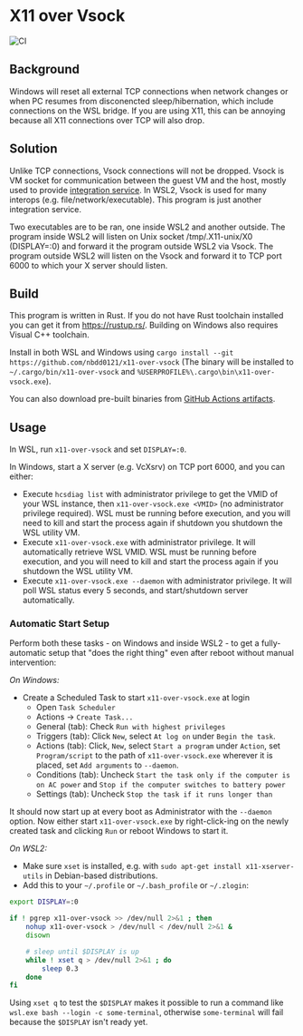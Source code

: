 X11 over Vsock
==============

![CI](https://github.com/nbdd0121/x11-over-vsock/workflows/CI/badge.svg?branch=master)

## Background

Windows will reset all external TCP connections when network changes or when PC resumes from disconencted sleep/hibernation, which include connections on the WSL bridge. If you are using X11, this can be annoying because all X11 connections over TCP will also drop.

## Solution

Unlike TCP connections, Vsock connections will not be dropped. Vsock is VM socket for communication between the guest VM and the host, mostly used to provide [integration service](https://docs.microsoft.com/en-us/virtualization/hyper-v-on-windows/user-guide/make-integration-service). In WSL2, Vsock is used for many interops (e.g. file/network/executable). This program is just another integration service.

Two executables are to be ran, one inside WSL2 and another outside. The program inside WSL2 will listen on Unix socket /tmp/.X11-unix/X0 (DISPLAY=:0) and forward it the program outside WSL2 via Vsock. The program outside WSL2 will listen on the Vsock and forward it to TCP port 6000 to which your X server should listen.

## Build

This program is written in Rust. If you do not have Rust toolchain installed you can get it from https://rustup.rs/. Building on Windows also requires Visual C++ toolchain.

Install in both WSL and Windows using `cargo install --git https://github.com/nbdd0121/x11-over-vsock` (The binary will be installed to `~/.cargo/bin/x11-over-vsock` and `%USERPROFILE%\.cargo\bin\x11-over-vsock.exe`).

You can also download pre-built binaries from [GitHub Actions artifacts](https://github.com/nbdd0121/x11-over-vsock/actions?query=branch%3Amaster).

## Usage

In WSL, run `x11-over-vsock` and set `DISPLAY=:0`.

In Windows, start a X server (e.g. VcXsrv) on TCP port 6000, and you can either:
* Execute `hcsdiag list` with administrator privilege to get the VMID of your WSL instance, then `x11-over-vsock.exe <VMID>` (no administrator privilege required). WSL must be running before execution, and you will need to kill and start the process again if shutdown you shutdown the WSL utility VM.
* Execute `x11-over-vsock.exe` with administrator privilege. It will automatically retrieve WSL VMID. WSL must be running before execution, and you will need to kill and start the process again if you shutdown the WSL utility VM.
* Execute `x11-over-vsock.exe --daemon` with administrator privilege. It will poll WSL status every 5 seconds, and start/shutdown server automatically.

### Automatic Start Setup

Perform both these tasks - on Windows and inside WSL2 - to get a
fully-automatic setup that "does the right thing" even after reboot without
manual intervention:

*On Windows:*

* Create a Scheduled Task to start `x11-over-vsock.exe` at login
    * Open `Task Scheduler`
    * Actions &rarr; `Create Task...`
    * General (tab): Check `Run with highest privileges`
    * Triggers (tab): Click `New`, select `At log on` under `Begin the task`.
    * Actions (tab): Click, `New`, select `Start a program` under `Action`, set `Program/script` to the path of `x11-over-vsock.exe` wherever it is placed, set `Add arguments` to `--daemon`.
    * Conditions (tab): Uncheck `Start the task only if the computer is on AC power` and `Stop if the computer switches to battery power`
    * Settings (tab): Uncheck `Stop the task if it runs longer than`

It should now start up at every boot as Administrator with the `--daemon`
option. Now either start `x11-over-vsock.exe` by right-click-ing on the newly
created task and clicking `Run` or reboot Windows to start
it.

*On WSL2:*

* Make sure `xset` is installed, e.g. with `sudo apt-get install
  x11-xserver-utils` in Debian-based distributions.
* Add this to your `~/.profile` or `~/.bash_profile` or `~/.zlogin`:

``` bash
export DISPLAY=:0

if ! pgrep x11-over-vsock >> /dev/null 2>&1 ; then
    nohup x11-over-vsock > /dev/null < /dev/null 2>&1 &
    disown

    # sleep until $DISPLAY is up
    while ! xset q > /dev/null 2>&1 ; do
        sleep 0.3
    done
fi
```

Using `xset q` to test the `$DISPLAY` makes it possible to run a command like `wsl.exe bash --login -c some-terminal`, otherwise `some-terminal` will fail because the `$DISPLAY` isn't ready yet.
